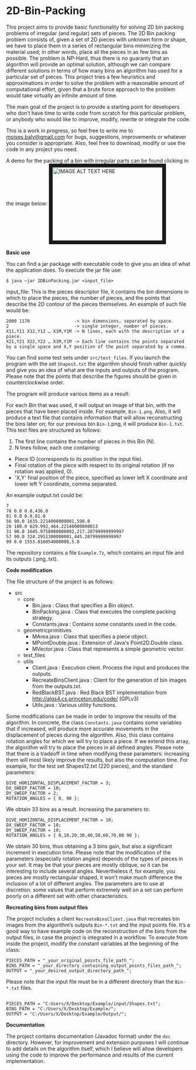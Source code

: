 2D-Bin-Packing
==============

This project aims to provide basic functionality for solving 2D bin packing problems of irregular (and regular) sets of pieces.  The 2D Bin packing problem consists of, given a set of 2D pieces with unknown form or shape, we have to place them in a series of rectangular bins minimizing the material used; in other words, place all the pieces in as few bins as possible. The problem is NP-Hard, thus there is no guaranty that an algorithm will provide an optimal solution, although we can compare different solutions in terms of how many bins an algorithm has used for a particular set of pieces. This project tries a few heuristics and approximations in order to solve the problem with a reasonable amount of computational effort, given that a brute force approach to the problem would take virtually an infinite amount of time.

The main goal of the project is to provide a starting point for developers who don’t have time to write code from scratch for this particular problem, or anybody who would like to improve, modify, rewrite or integrate the code. 

This is a work in progress, so feel free to write me to moises.baly@gmail.com for bugs, suggestions, improvements or whatever you consider is appropriate. Also, feel free to download, modify or use the code in any project you need.

A demo for the packing of a bin with irregular parts can be found clicking in the image below:
<a href="http://www.youtube.com/watch?feature=player_embedded&v=Oux4w0iFFww
" target="_blank"><img src="http://img.youtube.com/vi/Oux4w0iFFww/0.jpg" 
alt="IMAGE ALT TEXT HERE" width="300" height="200" border="10" align="center"/></a>

**Basic use**

You can find a jar package with executable code to give you an idea of what the application does. To execute the jar file use:

```
$ java –jar 2DBinPacking.jar <input_file> 
```

input_file: This is the pieces descriptor file, it contains the bin dimensions in which to place the pieces, the number of pieces, and the points that describe the 2D contour of the pieces themselves. An example of such file would be:

```
2000 1170                 -> bin dimensions, separated by space.
2                         -> single integer, number of pieces.
X11,Y11 X12,Y12 … X1M,Y1M -> N lines, each with the description of a piece.
X21,Y21 X22,Y22 … X1M,Y1M -> Each line contains the points separated by a single space and X,Y position of the point separated by a comma.
```

You can find some test sets under `src/test_files`. If you launch the program with the set `Shapes5.txt` the algorithm should finish rather quickly and give you an idea of what are the inputs and outputs of the program. Please note that the points that describe the figures should be given in counterclockwise order.

The program will produce various items as a result:

For each Bin that was used, it will output an image of that bin, with the pieces that have been placed inside. For example, `Bin-1.png`. Also, it will produce a text file that contains information that will allow reconstructing the bins later on; for our previous bin `Bin-1`.png, it will produce `Bin-1.txt`. This text files are structured as follows:

1. The first line contains the number of pieces in this Bin (N).
2. N lines follow, each one containing:
  - Piece ID (corresponds to its position in the input file).
  - Final rotation of the piece with respect to its original rotation (if no rotation was applied, 0).
  - 'X,Y' final position of the piece, specified as lower left X coordinate and lower left Y coordinate, comma separated.

An example output.txt could be:

```
7
78 0.0 0.0,436.0
81 0.0 0.0,81.0
56 90.0 1635.2214000000001,598.0
26 180.0 629.992,464.22140000000013
31 90.0 1645.9758000000002,217.20799999999997
57 90.0 324.2951300000001,445.20799999999997
99 0.0 1553.816054000008,5.0

```
The repository contains a file `Example.7z`, which contains an input file and its outputs (.png,.txt).

**Code modification**

The file structure of the project is as follows:

- src
  - core
    - Bin.java : Class that specifies a Bin object.
    - BinPacking.java : Class that executes the complete packing strategy.
    - Constants.java : Contains some constants used in the code.
  - geometricprimitives
    - MArea.java : Class that specifies a piece object.
    - MPointDouble.java : Extension of Java's Point2D.Double class.
    - MVector.java : Class that represents a simple geometric vector.
  - test_files
  - utils
    - Client.java : Execution client. Process the input and produces the outputs.
    - RecreateBinsClient.java : Client for the generation of bin images from the outputs.txt.
    - RedBlackBST.java : Red Black BST implementation from http://algs4.cs.princeton.edu/code/ (GPLv3)
    - Utils.java : Various utility functions.

Some modifications can be made in order to improve the results of the algorithm. In concrete, the class `Constants.java` contains some variables that if increased, will produce more accurate movements in the displacement of pieces during the algorithm. Also, this class contains rotation angles for which we will try to place a piece. If we extend this array, the algorithm will try to place the pieces in all defined angles. Please note that there is a tradeoff in time when modifying these parameters: increasing them will most likely improve the results, but also the computation time. For example, for the test set Shapes12.txt (220 pieces), and the standard parameters:

```
DIVE_HORIZONTAL_DISPLACEMENT_FACTOR = 3;
DX_SWEEP_FACTOR = 10;
DY_SWEEP_FACTOR = 2;
ROTATION_ANGLES = { 0, 90 };
```

We obtain 33 bins as a result. Increasing the parameters to:

```
DIVE_HORIZONTAL_DISPLACEMENT_FACTOR = 10;
DX_SWEEP_FACTOR = 10;
DY_SWEEP_FACTOR = 10;
ROTATION_ANGLES = { 0,10,20,30,40,50,60,70,80 90 };

```

We obtain 30 bins, thus obtaining a 3 bins gain, but also a significant increment in execution time. Please note that the modification of the parameters (especially rotation angles) depends of the types of pieces in your set.  It may be that your pieces are mostly oblique, so it can be interesting to include several angles. Nevertheless if, for example, you pieces are mostly rectangular shaped, it won’t make much difference the inclusion of a lot of different angles. The parameters are to use at discretion: some values that perform extremely well on a set can perform poorly on a different set with other characteristics.

**Recreating bins from output files**

The project includes a client `RecreateBinsClient.java` that recreates bin images from the algorithm’s outputs `Bin-*.txt` and the input points file. It’s a good way to have example code on the reconstruction of the bins from the output files, in case the project is integrated in a workflow. To execute from inside the project, modify the constant variables at the beginning of the class:
```
PIECES_PATH = "_your_original_points_file_path_";
BINS_PATH = "_your_directory_containing_output_points_files_path_";
OUTPUT = "_your_desired_output_directory_path_";
```

Please note that the input file must be in a different directory than the `Bin-*.txt` files.

```

PIECES_PATH = "C:Users/X/Desktop/Example/input/Shapes.txt";
BINS_PATH = "C:/Users/X/Desktop/Example/";
OUTPUT = "C:/Users/X/Desktop/Example/Output/";

```

**Documentation**

The project contains documentation (Javadoc format) under the `doc` directory. However, for improvement and extension purposes I will continue to add details on the algorithm itself, which I believe will allow developers using the code to improve the performance and results of the current  implementation.


